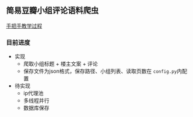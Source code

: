 ## 简易豆瓣小组评论语料爬虫



[手把手教学过程](md/简易豆瓣小组评论语料爬虫.md)



### 目前进度

- 实现
  - 爬取小组标题 + 楼主文案 + 评论
  - 保存文件为json格式，保存路径、小组列表、读取页数在 `config.py`内配置
- 待实现
  - ip代理池
  - 多线程并行
  - 数据库保存

